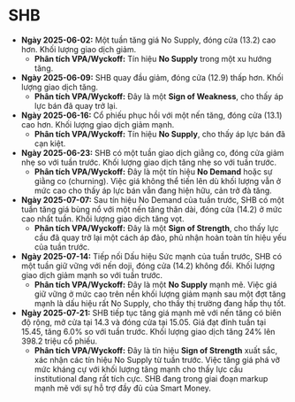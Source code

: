 # SHB

- **Ngày 2025-06-02:** Một tuần tăng giá No Supply, đóng cửa (13.2) cao hơn. Khối lượng giao dịch giảm.
    - **Phân tích VPA/Wyckoff:** Tín hiệu **No Supply** trong một xu hướng tăng.
- **Ngày 2025-06-09:** SHB quay đầu giảm, đóng cửa (12.9) thấp hơn. Khối lượng giao dịch tăng.
    - **Phân tích VPA/Wyckoff:** Đây là một **Sign of Weakness**, cho thấy áp lực bán đã quay trở lại.
- **Ngày 2025-06-16:** Cổ phiếu phục hồi với một nến tăng, đóng cửa (13.1) cao hơn. Khối lượng giao dịch giảm mạnh.
    - **Phân tích VPA/Wyckoff:** Tín hiệu **No Supply**, cho thấy áp lực bán đã cạn kiệt.
- **Ngày 2025-06-23:** SHB có một tuần giao dịch giằng co, đóng cửa giảm nhẹ so với tuần trước. Khối lượng giao dịch tăng nhẹ so với tuần trước.
    - **Phân tích VPA/Wyckoff:** Đây là một tín hiệu **No Demand** hoặc sự giằng co (churning). Việc giá không thể tiến lên dù khối lượng vẫn ở mức cao cho thấy áp lực bán vẫn đang hiện hữu, cản trở đà tăng.
- **Ngày 2025-07-07:** Sau tín hiệu No Demand của tuần trước, SHB có một tuần tăng giá bùng nổ với một nến tăng thân dài, đóng cửa (14.2) ở mức cao nhất tuần. Khối lượng giao dịch tăng vọt.
    - **Phân tích VPA/Wyckoff:** Đây là một **Sign of Strength**, cho thấy lực cầu đã quay trở lại một cách áp đảo, phủ nhận hoàn toàn tín hiệu yếu của tuần trước.
- **Ngày 2025-07-14:** Tiếp nối Dấu hiệu Sức mạnh của tuần trước, SHB có một tuần giữ vững với nến doji, đóng cửa (14.2) không đổi. Khối lượng giao dịch giảm mạnh so với tuần trước.
    - **Phân tích VPA/Wyckoff:** Đây là một **No Supply** mạnh mẽ. Việc giá giữ vững ở mức cao trên nền khối lượng giảm mạnh sau một đợt tăng mạnh là dấu hiệu rất No Supply, cho thấy thị trường đang hấp thụ tốt.
- **Ngày 2025-07-21:** SHB tiếp tục tăng giá mạnh mẽ với nến tăng có biên độ rộng, mở cửa tại 14.3 và đóng cửa tại 15.05. Giá đạt đỉnh tuần tại 15.45, tăng 6.0% so với tuần trước. Khối lượng giao dịch tăng 24% lên 398.2 triệu cổ phiếu.
    - **Phân tích VPA/Wyckoff:** Đây là tín hiệu **Sign of Strength** xuất sắc, xác nhận các tín hiệu No Supply từ tuần trước. Việc tăng giá phá vỡ mức kháng cự với khối lượng tăng mạnh cho thấy lực cầu institutional đang rất tích cực. SHB đang trong giai đoạn markup mạnh mẽ với sự hỗ trợ đầy đủ của Smart Money.


